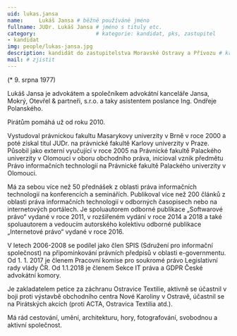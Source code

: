 ```yaml
---
uid: lukas.jansa
name:     Lukáš Jansa # běžně používáné jméno
fullname: JUDr. Lukáš Jansa # jméno s tituly etc.
category:                 	# kategorie: kandidat, pks, zastupitel
- kandidat 
img: people/lukas-jansa.jpg
description: kandidát do zastupitelstva Moravské Ostravy a Přívozu # kratký popis, max 160 znaků
mail: # zjistit
---
```


(* 9. srpna 1977)

Lukáš Jansa je advokátem a společníkem advokátní kanceláře Jansa, Mokrý, Otevřel & partneři, s.r.o. a taky asistentem poslance Ing. Ondřeje Polanského.

Pirátům pomáhá už od roku 2010.

Vystudoval právnickou fakultu Masarykovy univerzity v Brně v roce 2000 a poté získal titul JUDr. na právnické fakultě Karlovy univerzity v Praze. Působil jako externí vyučující v roce 2005 na Právnické fakultě Palackého univerzity v Olomouci v oboru obchodního práva, inicioval vznik předmětu Právo informačních technologií na Právnické fakultě Palackého univerzity v Olomouci.

Má za sebou více než 50 přednášek z oblasti práva informačních technologií na konferencích a seminářích. Publikoval více než 200 článků z oblasti práva informačních technologií v odborných časopisech nebo na internetových portálech. Je spoluautorem odborné publikace „Softwarové právo“ vydané v roce 2011, v rozšířeném vydání v roce 2014 a 2018 a také spoluautorem a vedoucím autorského kolektivu odborné publikace „Internetové právo“ vydané v roce 2016.

V letech 2006-2008 se podílel jako člen SPIS (Sdružení pro informační společnost) na připomínkování právních předpisů v oblasti e-governmentu. Od 1. 1. 2017 je členem Pracovní komise pro soukromé právo Legislativní rady vlády ČR. Od 1.1.2018 je členem Sekce IT práva a GDPR České advokátní komory.

Je zakladatelem petice za záchranu Ostravice Textilie, aktivně se účastnil v boji proti výstavbě obchodního centra Nové Karoliny v Ostravě, účastnil se na Pirátských akcích (proti ACTA, Ostravica Textilia atd.).

Má rád cestování, umění, architekturu, hory, fotografování, svobodnou a aktivní společnost. 
